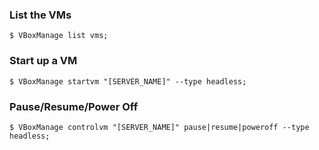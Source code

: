 ### List the VMs
`$ VBoxManage list vms;`

### Start up a VM
`$ VBoxManage startvm "[SERVER_NAME]" --type headless;`

### Pause/Resume/Power Off
`$ VBoxManage controlvm "[SERVER_NAME]" pause|resume|poweroff --type headless;`

